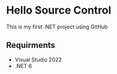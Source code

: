 # Hello Source Control
This is my first .NET project using GitHub

## Requirments
- Visual Studio 2022
- .NET 6
